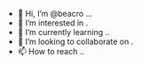 - 👋 Hi, I’m @beacro ...
- 👀 I’m interested in .
- 🌱 I’m currently learning ..
- 💞️ I’m looking to collaborate on .
- 📫 How to reach ..

<!---
beacro/beacro is a ✨ special ✨ repository because its `README.md` (this file) appears on your GitHub profile.
You can click the Preview link to take a look at your changes.
--->

